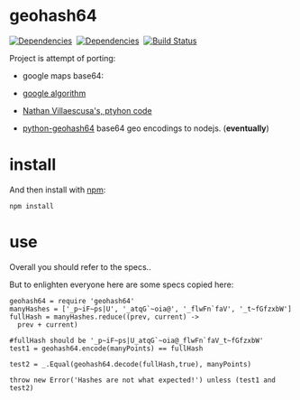 geohash64
==============
[![Dependencies](https://david-dm.org/nmccready/geohash64.png)](https://david-dm.org/nmccready/geohash64)&nbsp;
[![Dependencies](https://david-dm.org/nmccready/geohash64.png)](https://david-dm.org/nmccready/geohash64)&nbsp;
[![Build Status](https://travis-ci.org/nmccready/geohash64.png?branch=r1-dev)](https://travis-ci.org/nmccready/geohash64)

Project is attempt of porting:
 - google maps base64:
  - [google algorithm](https://developers.google.com/maps/documentation/utilities/polylinealgorithm)
  - [Nathan Villaescusa's, ptyhon code](https://gist.github.com/signed0/2031157)


 - [python-geohash64](https://code.google.com/p/python-geohash64/source/browse/trunk/geohash64.py) base64 geo encodings to nodejs. (**eventually**)


install
=======

And then install with [npm](http://npmjs.org):

    npm install

use
===
Overall you should refer to the specs..

But to enlighten everyone here are some specs copied here:

    geohash64 = require 'geohash64'
    manyHashes = ['_p~iF~ps|U', '_atqG`~oia@', '_flwFn`faV', '_t~fGfzxbW']
    fullHash = manyHashes.reduce((prev, current) ->
      prev + current)

    #fullHash should be '_p~iF~ps|U_atqG`~oia@_flwFn`faV_t~fGfzxbW'
    test1 = geohash64.encode(manyPoints) == fullHash

    test2 = _.Equal(geohash64.decode(fullHash,true), manyPoints)

    throw new Error('Hashes are not what expected!') unless (test1 and test2)
